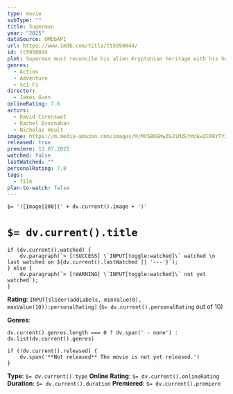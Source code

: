```yaml
---
type: movie
subType: ""
title: Superman
year: "2025"
dataSource: OMDbAPI
url: https://www.imdb.com/title/tt5950044/
id: tt5950044
plot: Superman must reconcile his alien Kryptonian heritage with his human upbringing as reporter Clark Kent. As the embodiment of truth, justice and the human way he soon finds himself in a world that views these as old-fashioned.
genres:
  - Action
  - Adventure
  - Sci-Fi
director:
  - James Gunn
onlineRating: 7.6
actors:
  - David Corenswet
  - Rachel Brosnahan
  - Nicholas Hoult
image: https://m.media-amazon.com/images/M/MV5BOGMwZGJiM2EtMzEwZC00YTYzLWIxNzYtMmJmZWNlZjgxZTMwXkEyXkFqcGc@._V1_SX300.jpg
released: true
premiere: 11.07.2025
watched: false
lastWatched: ""
personalRating: 7.8
tags:
  - film
plan-to-watch: false
---
```


`$= '![Image|200](' + dv.current().image + ')'`

# `$= dv.current().title`

```dataviewjs
if (dv.current().watched) {
	dv.paragraph(`> [!SUCCESS] \`INPUT[toggle:watched]\` watched \n last watched on ${dv.current().lastWatched || '---'}`);
} else {
	dv.paragraph(`> [!WARNING] \`INPUT[toggle:watched]\` not yet watched`);
}
```

**Rating**:  `INPUT[slider(addLabels, minValue(0), maxValue(10)):personalRating]` (`$= dv.current().personalRating` out of 10)

**Genres**:
```dataviewjs
dv.current().genres.length === 0 ? dv.span(' - none') : dv.list(dv.current().genres)
```

```dataviewjs
if (!dv.current().released) {
	dv.span('**Not released** The movie is not yet released.')
}
```

**Type**: `$= dv.current().type`
**Online Rating**: `$= dv.current().onlineRating`
**Duration**:  `$= dv.current().duration`
**Premiered**: `$= dv.current().premiere`